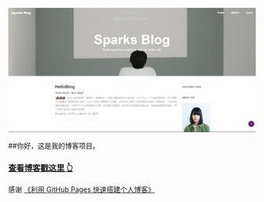 

![](https://raw.githubusercontent.com/Tokunaga-24253/Tokunaga-24253.github.io/master/img/readme.png)


##你好，这是我的博客项目。

>
### [查看博客戳这里 👆](http://tokunaga-24253.github.io)


感谢 [《利用 GitHub Pages 快速搭建个人博客》](http://www.jianshu.com/p/e68fba58f75c) 


